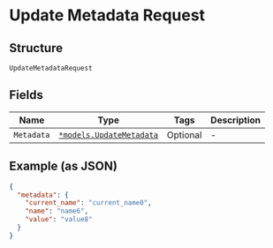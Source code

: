 
# Update Metadata Request

## Structure

`UpdateMetadataRequest`

## Fields

| Name | Type | Tags | Description |
|  --- | --- | --- | --- |
| `Metadata` | [`*models.UpdateMetadata`](../../doc/models/update-metadata.md) | Optional | - |

## Example (as JSON)

```json
{
  "metadata": {
    "current_name": "current_name0",
    "name": "name6",
    "value": "value8"
  }
}
```


